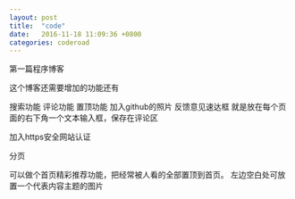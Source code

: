 ```yaml
---
layout: post
title:  "code"
date:   2016-11-18 11:09:36 +0800
categories: coderoad
---
```


第一篇程序博客

这个博客还需要增加的功能还有

搜索功能
评论功能
置顶功能
加入github的照片
反馈意见速达框 就是放在每个页面的右下角一个文本输入框，保存在评论区

加入https安全网站认证

分页

可以做个首页精彩推荐功能，把经常被人看的全部置顶到首页。
  左边空白处可放置一个代表内容主题的图片